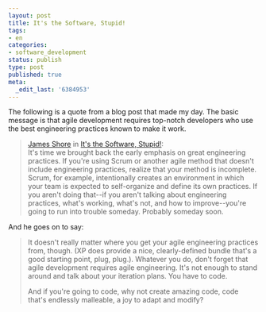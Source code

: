 ```yaml
---
layout: post
title: It's the Software, Stupid!
tags:
- en
categories:
- software_development
status: publish
type: post
published: true
meta:
  _edit_last: '6384953'
---
```

The following is a quote from a blog post that made my day. The basic message is that agile development requires top-notch developers who use the best engineering practices known to make it work.

<blockquote><a href="http://jimshore.textdriven.com">James Shore</a> in <a href="http://jimshore.textdriven.com/Blog/Its-the-Software-Stupid.html">It's the Software, Stupid!</a>:<br>
It's time we brought back the early emphasis on great engineering practices. If you're using Scrum or another agile method that doesn't include engineering practices, realize that your method is incomplete. Scrum, for example, intentionally creates an environment in which your team is expected to self-organize and define its own practices. If you aren't doing that--if you aren't talking about engineering practices, what's working, what's not, and how to improve--you're going to run into trouble someday. Probably someday soon.
</blockquote>

<p>And he goes on to say:</p>

<blockquote><p>It doesn't really matter where you get your agile engineering practices from, though. (XP does provide a nice, clearly-defined bundle that's a good starting point, plug, plug.). Whatever you do, don't forget that agile development requires agile engineering. It's not enough to stand around and talk about your iteration plans. You have to code.</p>
<p>And if you're going to code, why not create amazing code, code that's endlessly malleable, a joy to adapt and modify?</p></blockquote>

